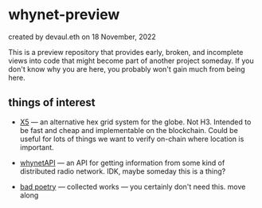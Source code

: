 # whynet-preview
created by devaul.eth on 18 November, 2022

This is a preview repository that provides early, broken, and
incomplete views into code that might become part of another project
someday. If you don't know why you are here, you probably won't gain
much from being here.

## things of interest

 * [X5](./X5) &mdash; an alternative hex grid system for the globe. Not
   H3. Intended to be fast and cheap and implementable on the
   blockchain. Could be useful for lots of things we want to verify
   on-chain where location is important.
   
 * [whynetAPI](./whynetAPI) &mdash; an API for getting information from some kind of
   distributed radio network. IDK, maybe someday this is a thing? 
   
 * [bad poetry](./poetry) &mdash; collected works &mdash; you certainly don't need
   this. move along
   
 

